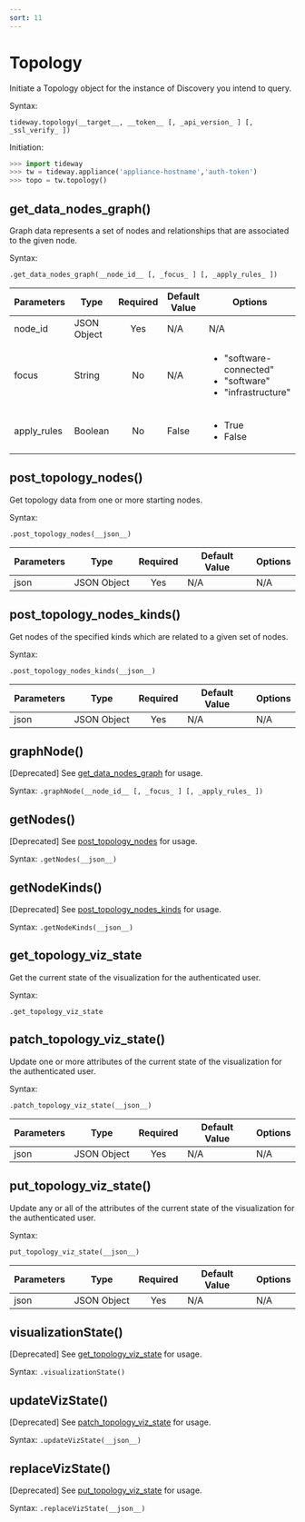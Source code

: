 ```yaml
---
sort: 11
---
```


# Topology

Initiate a Topology object for the instance of Discovery you intend to query.

Syntax:

```
tideway.topology(__target__, __token__ [, _api_version_ ] [, _ssl_verify_ ])
```

Initiation:

```python
>>> import tideway
>>> tw = tideway.appliance('appliance-hostname','auth-token')
>>> topo = tw.topology()
```

## get_data_nodes_graph()

Graph data represents a set of nodes and relationships that are associated to the given node.

Syntax:

```
.get_data_nodes_graph(__node_id__ [, _focus_ ] [, _apply_rules_ ])
```

| Parameters    | Type        | Required | Default Value | Options  |
| ------------- | ----------- | :------: | ------------- | -------- |
| node_id       | JSON Object | Yes      | N/A           | N/A      |
| focus         | String      | No       | N/A           | <ul><li>"software-connected"</li><li>"software"</li><li>"infrastructure"</li></ul> |
| apply_rules   | Boolean     | No       | False         | <ul><li>True</li><li>False</li></ul> |

## post_topology_nodes()

Get topology data from one or more starting nodes.

Syntax:

```
.post_topology_nodes(__json__)
```

| Parameters    | Type        | Required | Default Value | Options  |
| ------------- | ----------- | :------: | ------------- | -------- |
| json          | JSON Object | Yes      | N/A           | N/A      |

## post_topology_nodes_kinds()

Get nodes of the specified kinds which are related to a given set of nodes.

Syntax:

```
.post_topology_nodes_kinds(__json__)
```

| Parameters    | Type        | Required | Default Value | Options  |
| ------------- | ----------- | :------: | ------------- | -------- |
| json          | JSON Object | Yes      | N/A           | N/A      |

## graphNode()

[Deprecated] See [get_data_nodes_graph](#get_data_nodes_graph) for usage.

Syntax: `.graphNode(__node_id__ [, _focus_ ] [, _apply_rules_ ])`

## getNodes()

[Deprecated] See [post_topology_nodes](#post_topology_nodes) for usage.

Syntax: `.getNodes(__json__)`

## getNodeKinds()

[Deprecated] See [post_topology_nodes_kinds](#post_topology_nodes_kinds) for usage.

Syntax: `.getNodeKinds(__json__)`

## get_topology_viz_state

Get the current state of the visualization for the authenticated user.

Syntax:

```
.get_topology_viz_state
```

## patch_topology_viz_state()

Update one or more attributes of the current state of the visualization for the authenticated user.

Syntax:
```
.patch_topology_viz_state(__json__)
```

| Parameters    | Type        | Required | Default Value | Options  |
| ------------- | ----------- | :------: | ------------- | -------- |
| json          | JSON Object | Yes      | N/A           | N/A      |


## put_topology_viz_state()

Update any or all of the attributes of the current state of the visualization for the authenticated user.

Syntax:
```
put_topology_viz_state(__json__)
```

| Parameters    | Type        | Required | Default Value | Options  |
| ------------- | ----------- | :------: | ------------- | -------- |
| json          | JSON Object | Yes      | N/A           | N/A      |

## visualizationState()

[Deprecated] See [get_topology_viz_state](#get_topology_viz_state) for usage.

Syntax: `.visualizationState()`

## updateVizState()

[Deprecated] See [patch_topology_viz_state](#patch_topology_viz_state) for usage.

Syntax: `.updateVizState(__json__)`

## replaceVizState()

[Deprecated] See [put_topology_viz_state](#put_topology_viz_state) for usage.

Syntax: `.replaceVizState(__json__)`